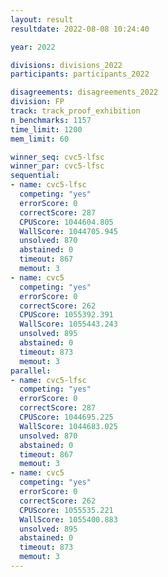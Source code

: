 ```yaml
---
layout: result
resultdate: 2022-08-08 10:24:40

year: 2022

divisions: divisions_2022
participants: participants_2022

disagreements: disagreements_2022
division: FP
track: track_proof_exhibition
n_benchmarks: 1157
time_limit: 1200
mem_limit: 60

winner_seq: cvc5-lfsc
winner_par: cvc5-lfsc
sequential:
- name: cvc5-lfsc
  competing: "yes"
  errorScore: 0
  correctScore: 287
  CPUScore: 1044604.805
  WallScore: 1044705.945
  unsolved: 870
  abstained: 0
  timeout: 867
  memout: 3
- name: cvc5
  competing: "yes"
  errorScore: 0
  correctScore: 262
  CPUScore: 1055392.391
  WallScore: 1055443.243
  unsolved: 895
  abstained: 0
  timeout: 873
  memout: 3
parallel:
- name: cvc5-lfsc
  competing: "yes"
  errorScore: 0
  correctScore: 287
  CPUScore: 1044695.225
  WallScore: 1044683.025
  unsolved: 870
  abstained: 0
  timeout: 867
  memout: 3
- name: cvc5
  competing: "yes"
  errorScore: 0
  correctScore: 262
  CPUScore: 1055535.221
  WallScore: 1055400.883
  unsolved: 895
  abstained: 0
  timeout: 873
  memout: 3
---
```

